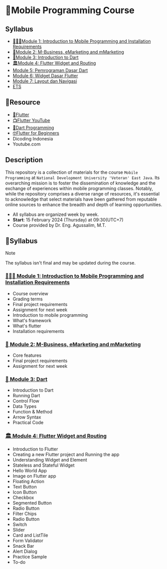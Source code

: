 # 📱Mobile Programming Course

## Syllabus
* [🙋🏻‍♂️Module 1: Introduction to Mobile Programming and Installation Requirements](#-module-1-introduction-to-mobile-programming-and-installation-requirements)
* [📱Module 2: M-Business, eMarketing and mMarketing](#-module-2-m-business-emarketing-and-mmarketing)
 * [🎯Module 3: Introduction to Dart](#-module-3-dart)
 * [🏛️Module 4: Flutter Widget and Routing](#-module-4-flutter-widget-and-routing)
 * [Module 5: Pemrograman Dasar Dart]()
 * [Module 6: Widget Dasar Flutter]()
 * [Module 7: Layout dan Navigasi]()
 * [ETS]()

## 🔗Resource
- [📱Flutter](https://docs.flutter.dev/cookbook)
- [📺Flutter YouTube](https://www.youtube.com/flutterdev)
- [🎯Dart Programming](https://dart.dev/guides/language/language-tour)
- [🤓Flutter for Beginners](https://github.com/PacktPublishing/Flutter-for-Beginners-Second-Edition)
- Dicoding Indonesia
- Youtube.com


## Description
This repository is a collection of materials for the course `Mobile Programming` at `National Development University 'Veteran' East Java`. Its overarching mission is to foster the dissemination of knowledge and the exchange of experiences within mobile programming classes. Notably, while the repository comprises a diverse range of resources, it's essential to acknowledge that select materials have been gathered from reputable online sources to enhance the breadth and depth of learning opportunities.
- All syllabus are organized week by week.
- **Start**: 15 February 2024 (Thursday) at 09:30(UTC+7)
- Course provided by Dr. Eng. Agussalim, M.T.

## 📔Syllabus
> [!NOTE] 
> The syllabus isn't final and may be updated during the course.

### [🙋🏻‍♂️ Module 1: Introduction to Mobile Programming and Installation Requirements](01-intro-to-mobile/)
- Course overview
- Grading terms
- Final project requirements
- Assignment for next week
- Introduction to mobile programming
- What's framework
- What's flutter
- Installation requirements

### [📱 Module 2: M-Business, eMarketing and mMarketing](02-business-mobile/)
- Core features
- Final project requirements
- Assignment for next week

### [🎯 Module 3: Dart](03-dart-flutter/)
- Introduction to Dart
- Running Dart
- Control Flow
- Data Types
- Function & Method
- Arrow Syntax
- Practical Code

### [🏛️ Module 4: Flutter Widget and Routing](04-widget/)
- Introduction to Flutter
- Creating a new Flutter project and Running the app
- Understanding Widget and Element
- Stateless and Stateful Widget
- Hello World App
- Image on Flutter app
- Floating Action
- Text Button
- Icon Button
- Checkbox
- Segmented Button
- Radio Button
- Filter Chips
- Radio Button
- Switch
- Slider
- Card and ListTile
- Form Validator
- Snack Bar
- Alert Dialog
- Practice Sample
- To-do


